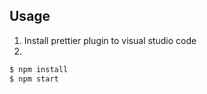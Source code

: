 ## Usage

1. Install prettier plugin to visual studio code
2. 
```bash
$ npm install
$ npm start
```
